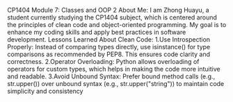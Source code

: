 CP1404 Module 7: Classes and OOP 2
About Me:
I am Zhong Huayu, a student currently studying the CP1404 subject, which is centered around the principles of clean code and object-oriented 
programming. My goal is to enhance my coding skills and apply best practices in software development.
Lessons Learned About Clean Code:
1.Use Introspection Properly: Instead of comparing types directly, use isinstance() for type comparisons as recommended by PEP8. This ensures 
code clarity and correctness.
2.Operator Overloading: Python allows overloading of operators for custom types, which helps in making the code more intuitive and readable.
3.Avoid Unbound Syntax: Prefer bound method calls (e.g., str.upper()) over unbound syntax (e.g., str.upper("string")) to maintain code 
simplicity and consistency